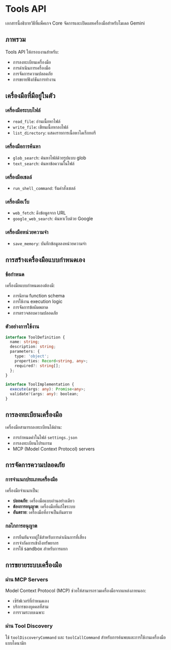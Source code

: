 # Tools API

เอกสารนี้อธิบายวิธีที่แพ็คเกจ Core จัดการและเปิดเผยเครื่องมือสำหรับโมเดล Gemini

## ภาพรวม

Tools API ให้กรอบงานสำหรับ:
- การลงทะเบียนเครื่องมือ
- การดำเนินการเครื่องมือ
- การจัดการความปลอดภัย
- การขยายฟังก์ชันการทำงาน

## เครื่องมือที่มีอยู่ในตัว

### เครื่องมือระบบไฟล์
- `read_file`: อ่านเนื้อหาไฟล์
- `write_file`: เขียนเนื้อหาลงไฟล์
- `list_directory`: แสดงรายการเนื้อหาไดเร็กทอรี

### เครื่องมือการค้นหา
- `glob_search`: ค้นหาไฟล์ด้วยรูปแบบ glob
- `text_search`: ค้นหาข้อความในไฟล์

### เครื่องมือเชลล์
- `run_shell_command`: รันคำสั่งเชลล์

### เครื่องมือเว็บ
- `web_fetch`: ดึงข้อมูลจาก URL
- `google_web_search`: ค้นหาเว็บด้วย Google

### เครื่องมือหน่วยความจำ
- `save_memory`: บันทึกข้อมูลลงหน่วยความจำ

## การสร้างเครื่องมือแบบกำหนดเอง

### ข้อกำหนด

เครื่องมือแบบกำหนดเองต้องมี:
- การนิยาม function schema
- การใช้งาน execution logic
- การจัดการข้อผิดพลาด
- การตรวจสอบความปลอดภัย

### ตัวอย่างการใช้งาน

```typescript
interface ToolDefinition {
  name: string;
  description: string;
  parameters: {
    type: 'object';
    properties: Record<string, any>;
    required?: string[];
  };
}

interface ToolImplementation {
  execute(args: any): Promise<any>;
  validate?(args: any): boolean;
}
```

## การลงทะเบียนเครื่องมือ

เครื่องมือสามารถลงทะเบียนได้ผ่าน:
- การกำหนดค่าในไฟล์ `settings.json`
- การลงทะเบียนโปรแกรม
- MCP (Model Context Protocol) servers

## การจัดการความปลอดภัย

### การจำแนกประเภทเครื่องมือ

เครื่องมือจำแนกเป็น:
- **ปลอดภัย**: เครื่องมือแบบอ่านอย่างเดียว
- **ต้องการอนุญาต**: เครื่องมือที่แก้ไขระบบ
- **อันตราย**: เครื่องมือที่อาจเป็นอันตราย

### กลไกการอนุญาต

- การยืนยันจากผู้ใช้สำหรับการดำเนินการที่เสี่ยง
- การจำกัดการเข้าถึงทรัพยากร
- การใช้ sandbox สำหรับการแยก

## การขยายระบบเครื่องมือ

### ผ่าน MCP Servers

Model Context Protocol (MCP) ช่วยให้สามารถรวมเครื่องมือจากแหล่งภายนอก:
- เซิร์ฟเวอร์ที่กำหนดเอง
- บริการของบุคคลที่สาม
- การรวมระบบเฉพาะ

### ผ่าน Tool Discovery

ใช้ `toolDiscoveryCommand` และ `toolCallCommand` สำหรับการค้นพบและการใช้งานเครื่องมือแบบไดนามิก
